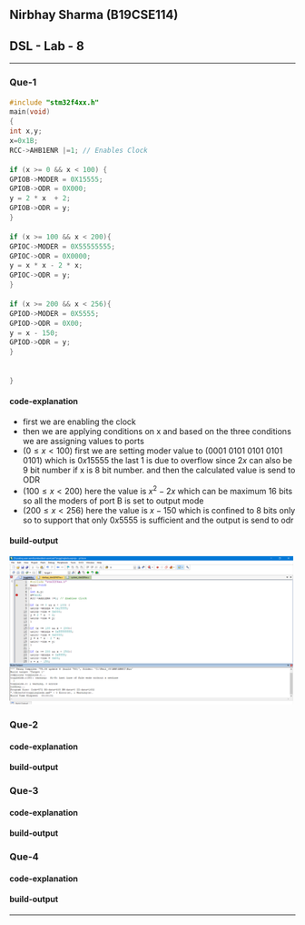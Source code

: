 ## Nirbhay Sharma (B19CSE114)
## DSL - Lab - 8

---

### **Que-1**

```c
#include "stm32f4xx.h"
main(void)
{
int x,y;
x=0x1B;
RCC->AHB1ENR |=1; // Enables Clock

if (x >= 0 && x < 100) {
GPIOB->MODER = 0X15555;
GPIOB->ODR = 0X000;
y = 2 * x  + 2;
GPIOB->ODR = y;
}

if (x >= 100 && x < 200){
GPIOC->MODER = 0X55555555;
GPIOC->ODR = 0X0000;
y = x * x - 2 * x;
GPIOC->ODR = y;
}

if (x >= 200 && x < 256){
GPIOD->MODER = 0X5555;
GPIOD->ODR = 0X00;
y = x - 150;
GPIOD->ODR = y;
}


}
```

#### **code-explanation**
- first we are enabling the clock
- then we are applying conditions on x and based on the three conditions we are assigning values to ports
- $(0 \le x < 100)$ first we are setting moder value to (0001 0101 0101 0101 0101) which is $0x15555$ the last 1 is due to overflow since $2x$ can also be 9 bit number if x is 8 bit number. and then the calculated value is send to ODR
- $(100 \le x < 200)$ here the value is $x^2 - 2x$ which can be maximum 16 bits so all the moders of port B is set to output mode
- $(200 \le x < 256)$ here the value is $x - 150$ which is confined to 8 bits only so to support that only $0x5555$ is sufficient and the output is send to odr

#### **build-output**

<img src="part1.png" alt="part1-build" width=500 />

### **Que-2**

#### **code-explanation**

#### **build-output**

### **Que-3**

#### **code-explanation**

#### **build-output**

### **Que-4**

#### **code-explanation**

#### **build-output**







---

<script type="text/javascript" src="http://cdn.mathjax.org/mathjax/latest/MathJax.js?config=TeX-AMS-MML_HTMLorMML"></script>
<script type="text/x-mathjax-config">
    MathJax.Hub.Config({ tex2jax: {inlineMath: [['$', '$']]}, messageStyle: "none" });
</script>